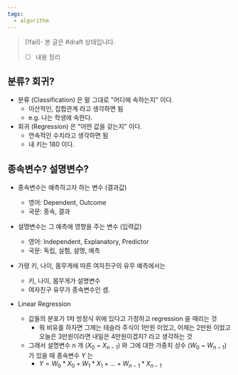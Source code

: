 ```yaml
---
tags:
  - algorithm
---
```

> [!fail]- 본 글은 #draft 상태입니다.
> - [ ] 내용 정리

## 분류? 회귀?

- 분류 (Classification) 은 말 그대로 "어디에 속하는지" 이다.
	- 이산적인, 집합관계 라고 생각하면 됨
	- e.g. 나는 학생에 속한다.
- 회귀 (Regression) 은 "어떤 값을 갖는지" 이다.
	- 연속적인 수치라고 생각하면 됨
	- 내 키는 180 이다.

## 종속변수? 설명변수?


- 종속변수는 예측하고자 하는 변수 (결과값)
	- 영어: Dependent, Outcome
	- 국문: 종속, 결과
- 설명변수는 그 예측에 영향을 주는 변수 (입력값)
	- 영어: Independent, Explanatory, Predictor
	- 국문: 독립, 실험, 설명, 예측
- 가령 키, 나이, 몸무게에 따른 여자친구의 유무 예측에서는
	- 키, 나이, 몸무게가 설명변수
	- 여자친구 유무가 종속변수인 셈.

- Linear Regression
	- 값들의 분포가 1차 방정식 위에 있다고 가정하고 regression 을 때리는 것
		- 뭐 비유를 하자면 그제는 테슬라 주식이 1만원 이었고, 어제는 2만원 이었고 오늘은 3만원이라면 내일은 4만원이겠지? 라고 생각하는 것
	- 그래서 설명변수 n 개 ($X_0$ ~ $X_{n-1}$) 와 그에 대한 가중치 상수 ($W_0$ ~ $W_{n-1}$) 가 있을 때 종속변수 $Y$ 는
		- $Y = W_0*X_0 + W_1*X_1 + ... + W_{n-1}*X_{n-1}$